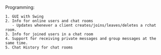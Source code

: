 Programming:

    1. GUI with Swing
    2. Info for online users and chat rooms
       - Updates whenever a client creates/joins/leaves/deletes a rchat room.
    3. Info for joined users in a chat room
    4. Support for receiving private messages and group messages at the same time.
    5. Chat History for chat rooms
